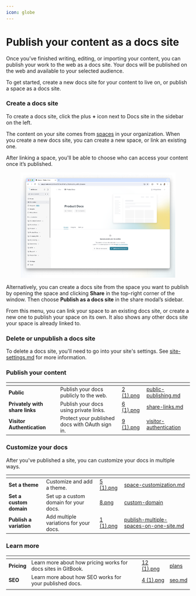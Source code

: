 ```yaml
---
icon: globe
---
```


# Publish your content as a docs site

Once you’ve finished writing, editing, or importing your content, you can publish your work to the web as a docs site. Your docs will be published on the web and available to your selected audience.&#x20;

To get started, create a new docs site for your content to live on, or publish a space as a docs site.

### Create a docs site

To create a docs site, click the plus **+** icon next to Docs site in the sidebar on the left.

The content on your site comes from [spaces](../../content-editor/editor/content-structure/what-is-a-space.md) in your organization. When you create a new docs site, you can create a new space, or link an existing one.&#x20;

After linking a space, you'll be able to choose who can access your content once it’s published.

<figure><img src="../../.gitbook/assets/docs-site (1).png" alt=""><figcaption></figcaption></figure>

Alternatively, you can create a docs site from the space you want to publish by opening the space and clicking **Share** in the top-right corner of the window. Then choose **Publish as a docs site** in the share modal’s sidebar.&#x20;

From this menu, you can link your space to an existing docs site, or create a new one to publish your space on its own. It also shows any other docs site your space is already linked to.

### Delete or unpublish a docs site

To delete a docs site, you'll need to go into your site's settings. See [site-settings.md](../site-settings.md "mention") for more information.

### Publish your content

<table data-view="cards"><thead><tr><th></th><th></th><th data-hidden data-card-cover data-type="files"></th><th data-hidden data-card-target data-type="content-ref"></th></tr></thead><tbody><tr><td><strong>Public</strong></td><td>Publish your docs publicly to the web.</td><td><a href="../../.gitbook/assets/2 (1).png">2 (1).png</a></td><td><a href="public-publishing.md">public-publishing.md</a></td></tr><tr><td><strong>Privately with share links</strong></td><td>Publish your docs using private links.</td><td><a href="../../.gitbook/assets/6 (1).png">6 (1).png</a></td><td><a href="share-links.md">share-links.md</a></td></tr><tr><td><strong>Visitor Authentication</strong></td><td>Protect your published docs with OAuth sign in.</td><td><a href="../../.gitbook/assets/9 (1).png">9 (1).png</a></td><td><a href="visitor-authentication/">visitor-authentication</a></td></tr></tbody></table>

### Customize your docs

After you've published a site, you can customize your docs in multiple ways.

<table data-view="cards"><thead><tr><th></th><th></th><th data-hidden data-card-cover data-type="files"></th><th data-hidden data-card-target data-type="content-ref"></th></tr></thead><tbody><tr><td><strong>Set a theme</strong></td><td>Customize and add a theme.</td><td><a href="../../.gitbook/assets/5 (1).png">5 (1).png</a></td><td><a href="../customization/space-customization.md">space-customization.md</a></td></tr><tr><td><strong>Set a custom domain</strong></td><td>Set up a custom domain for your docs.</td><td><a href="../../.gitbook/assets/8.png">8.png</a></td><td><a href="../custom-domain/">custom-domain</a></td></tr><tr><td><strong>Publish a variation</strong></td><td>Add multiple variations for your docs.</td><td><a href="../../.gitbook/assets/1 (1).png">1 (1).png</a></td><td><a href="../publish-multiple-spaces-on-one-site.md">publish-multiple-spaces-on-one-site.md</a></td></tr></tbody></table>

### Learn more

<table data-card-size="large" data-view="cards"><thead><tr><th></th><th></th><th data-hidden></th><th data-hidden data-card-cover data-type="files"></th><th data-hidden data-card-target data-type="content-ref"></th></tr></thead><tbody><tr><td><strong>Pricing</strong></td><td>Learn more about how pricing works for docs sites in GitBook.</td><td></td><td><a href="../../.gitbook/assets/12 (1).png">12 (1).png</a></td><td><a href="../../account-management/plans/">plans</a></td></tr><tr><td><strong>SEO</strong></td><td>Learn more about how SEO works for your published docs.</td><td></td><td><a href="../../.gitbook/assets/4 (1).png">4 (1).png</a></td><td><a href="../seo.md">seo.md</a></td></tr><tr><td></td><td></td><td></td><td></td><td></td></tr></tbody></table>
